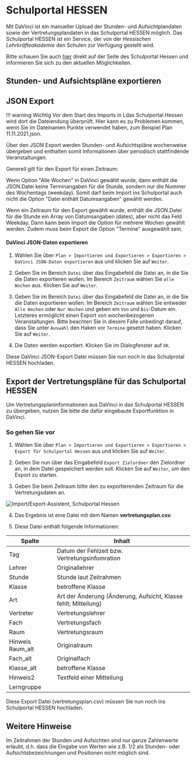 # Schulportal HESSEN

Mit DaVinci ist ein manueller Upload der Stunden- und Aufsichtplandaten sowie der Vertretungsplandaten in das Schulportal HESSEN möglich. Das Schulportal HESSEN ist ein Service, der von der _Hessischen Lehrkräfteakademie_ den Schulen zur Verfügung gestellt wird.

Bitte schauen Sie auch [hier](https://support.schulportal.hessen.de/knowledgebase.php?category=76) direkt auf der Seite des Schulportal Hessen und informieren Sie sich zu den aktuellen Möglichkeiten.

## Stunden- und Aufsichtspläne exportieren

## JSON Export

!!! warning Wichtig
    Vor dem Start des Imports in Ldas Schulportal Hessen wird dort die Dateiendung überprüft. Hier kann es zu Problemen kommen, wenn Sie im Dateinamen Punkte verwendet haben, zum Beispiel Plan 11.11.2021.json.

Über den JSON Export werden Stunden- und Aufsichtspläne wochenweise übergeben und enthalten somit Informationen über periodisch stattfindende Veranstaltungen.

Generell gilt für den Export für einen Zeitraum:

Wenn Option "Alle Wochen" in DaVinci gewählt wurde, dann enthält die JSON.Datei keine Terminangaben für die Stunde, sondern nur die Nummer des Wochentags (weekday). Somit darf beim Import ins Schulportal auch nicht die Option "Datei enthält Datumsangaben" gewählt werden.

Wenn ein Zeitraum für den Export gewählt wurde, enthält die JSON.Datei für die Stunde ein Array von Datumsangaben (dates), aber nicht das Feld Weekday. Dann kann beim Import die Option für mehrere Wochen gewählt werden. Zudem muss beim Export die Option "Termine" ausgewählt sein.

#### DaVinci JSON-Daten exportieren


1. Wählen Sie über `Plan > Importieren und Exportieren > Exportieren > DaVinci JSON-Daten exportieren` aus und klicken Sie auf `Weiter`.

2. Geben Sie im Bereich `Datei` über das Eingabefeld die Datei an, in die Sie die Daten exportieren wollen. Im Bereich `Zeitraum` wählen Sie `alle Wochen` aus. Klicken Sie auf `Weiter`.

3. Geben Sie im Bereich `Datei` über das Eingabefeld die Datei an, in die Sie die Daten exportieren wollen. Im Bereich `Zeitraum` wählen Sie entweder `Alle Wochen` oder `Nur Wochen` und geben ein `Von` und `Bis`-Datum ein. Letzteres ermöglicht einen Export von wochenbezogenen Veranstaltungen. Bitte beachten Sie in diesem Falle unbedingt darauf, dass Sie unter `Auswahl` den Haken vor `Termine` gesetzt haben. Klicken Sie auf `Weiter`.
   
4. Die Daten werden exportiert. Klicken Sie im Dialogfenster auf `OK`. 

Diese DaVinci JSON-Export Datei müssen Sie nun noch in das Schulprotal HESSEN hochladen.

## Export der Vertretungspläne für das Schulportal HESSEN

Um Vertretungsplaninformationen aus DaVinci in das Schulportal HESSEN zu übergeben, nutzen Sie bitte die dafür eingebaute Exportfunktion in DaVinci.

### So gehen Sie vor

1. Wählen Sie über `Plan > Importieren und Exportieren > Exportieren > Export für Schulportal Hessen` aus und klicken Sie auf `Weiter`.

2. Geben Sie nun über das Eingabefeld `Export Zielordner` den Zielordner an, in dem Datei gespeichert werden soll. Klicken Sie auf `Weiter`, um den Export zu starten.

3. Geben Sie beim Zeitraum bitte den zu exportierenden Zeitraum für die Vertretungsdaten an.

![Import/Export-Assistent, Schulportal Hessen](/assets/images/regionales/sshot11.png)

4. Das Ergebnis ist eine Datei mit dem Namen **vertretungsplan.csv**.

5. Diese Datei enthält folgende Informationen:

Spalte | Inhalt
-|-
Tag| Datum der Fehlzeit bzw. Vertretungsinfomration
Lehrer| Originallehrer
Stunde|Stunde laut Zeitrahmen
Klasse| betroffene Klasse
Art | Art der Änderung (Änderung, Aufsicht, Klasse fehlt; Mitteilung)
Vertreter| Vertretungslehrer
Fach|Vertretungsfach
Raum| Vertretungsraum
Hinweis Raum_alt| Originalraum
Fach_alt |Originalfach
Klasse_alt| betroffene Klasse
Hinweis2|Textfeld einer Mitteilung
Lerngruppe|

Diese Export Datei (vertretungsplan.csv) müssen Sie nun noch ins Schulportal HESSEN hochladen.

## Weitere Hinweise

Im Zeitrahmen der Stunden und Aufsichten sind nur ganze Zahlenwerte erlaubt, d.h. dass die Eingabe von Werten wie z.B. 1/2 als Stunden- oder Aufsichtsbezeichnungen und Positionen nicht möglich sind.